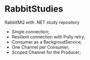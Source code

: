 # RabbitStudies
RabbitMQ with .NET study repository

- Single connection;
- Resilient connection with Polly retry;
- Consumer as a BackgroudService;
- One Channel per Consumer;
- Scoped Channel for the Producer;
